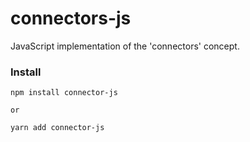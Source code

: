 # connectors-js
JavaScript implementation of the 'connectors' concept.

### Install

```
npm install connector-js

or

yarn add connector-js
```
